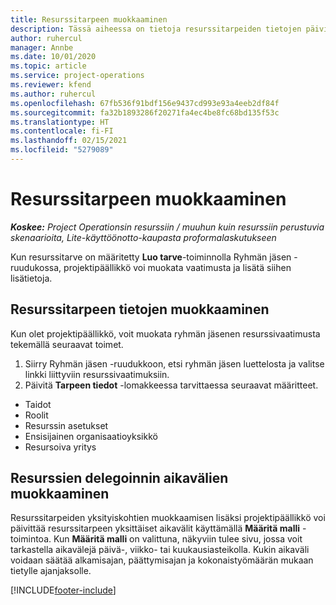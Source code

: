 ```yaml
---
title: Resurssitarpeen muokkaaminen
description: Tässä aiheessa on tietoja resurssitarpeiden tietojen päivittämisestä.
author: ruhercul
manager: Annbe
ms.date: 10/01/2020
ms.topic: article
ms.service: project-operations
ms.reviewer: kfend
ms.author: ruhercul
ms.openlocfilehash: 67fb536f91bdf156e9437cd993e93a4eeb2df84f
ms.sourcegitcommit: fa32b1893286f20271fa4ec4be8fc68bd135f53c
ms.translationtype: HT
ms.contentlocale: fi-FI
ms.lasthandoff: 02/15/2021
ms.locfileid: "5279089"
---
```

# <a name="edit-a-resource-requirement"></a>Resurssitarpeen muokkaaminen

_**Koskee:** Project Operationsin resurssiin / muuhun kuin resurssiin perustuvia skenaarioita, Lite-käyttöönotto-kaupasta proformalaskutukseen_

Kun resurssitarve on määritetty **Luo tarve**-toiminnolla Ryhmän jäsen -ruudukossa, projektipäällikkö voi muokata vaatimusta ja lisätä siihen lisätietoja.

## <a name="edit-resource-requirement-details"></a>Resurssitarpeen tietojen muokkaaminen

Kun olet projektipäällikkö, voit muokata ryhmän jäsenen resurssivaatimusta tekemällä seuraavat toimet.

1. Siirry Ryhmän jäsen -ruudukkoon, etsi ryhmän jäsen luettelosta ja valitse linkki liittyviin resurssivaatimuksiin.
2. Päivitä **Tarpeen tiedot** -lomakkeessa tarvittaessa seuraavat määritteet.

- Taidot
- Roolit
- Resurssin asetukset
- Ensisijainen organisaatioyksikkö
- Resursoiva yritys

## <a name="edit-resource-assignment-contours"></a>Resurssien delegoinnin aikavälien muokkaaminen

Resurssitarpeiden yksityiskohtien muokkaamisen lisäksi projektipäällikkö voi päivittää resurssitarpeen yksittäiset aikavälit käyttämällä **Määritä malli** -toimintoa. Kun **Määritä malli** on valittuna, näkyviin tulee sivu, jossa voit tarkastella aikavälejä päivä-, viikko- tai kuukausiasteikolla. Kukin aikaväli voidaan säätää alkamisajan, päättymisajan ja kokonaistyömäärän mukaan tietylle ajanjaksolle.

[!INCLUDE[footer-include](../includes/footer-banner.md)]